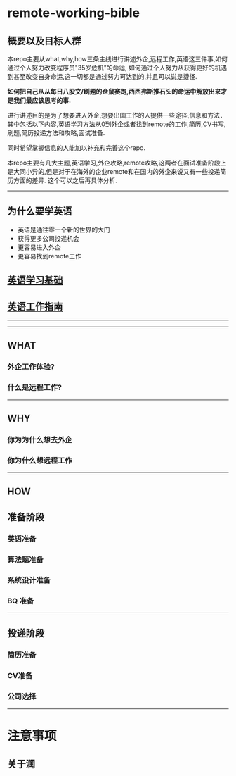 # remote-working-bible

## 概要以及目标人群
本repo主要从what,why,how三条主线进行讲述外企,远程工作,英语这三件事,如何通过个人努力改变程序员"35岁危机"的命运, 如何通过个人努力从获得更好的机遇到甚至改变自身命运,这一切都是通过努力可达到的,并且可以说是捷径. 

__如何把自己从从每日八股文/刷题的仓鼠赛跑,西西弗斯推石头的命运中解放出来才是我们最应该思考的事.__

进行讲述目的是为了想要进入外企,想要出国工作的人提供一些途径,信息和方法．其中包括以下内容,英语学习方法从0到外企或者找到remote的工作,简历,CV书写,刷题,简历投递方法和攻略,面试准备.

同时希望掌握信息的人能加以补充和完善这个repo.

本repo主要有几大主题,英语学习,外企攻略,remote攻略,这两者在面试准备阶段上是大同小异的,但是对于在海外的企业remote和在国内的外企来说又有一些投递简历方面的差异. 这个可以之后再具体分析.

---
## 为什么要学英语
- 英语是通往零一个新的世界的大门
- 获得更多公司投递机会
- 更容易进入外企
- 更容易找到remote工作

## [英语学习基础](/Language/EnglishBasic.md)

## [英语工作指南](/Language/Interview.md)

---



---
## WHAT
### 外企工作体验?

### 什么是远程工作?


---
## WHY

### 你为为什么想去外企

### 你为什么想远程工作

---
## HOW

## 准备阶段

### 英语准备




### 算法题准备

### 系统设计准备

### BQ 准备
---
## 投递阶段

### 简历准备

### CV准备

### 公司选择

---

# 注意事项

## 关于润


